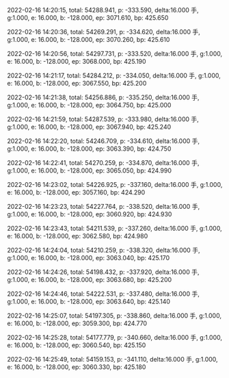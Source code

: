 2022-02-16 14:20:15, total: 54288.941, p: -333.590, delta:16.000 手, g:1.000, e: 16.000, b: -128.000, ep: 3071.610, bp: 425.650

2022-02-16 14:20:36, total: 54269.291, p: -334.620, delta:16.000 手, g:1.000, e: 16.000, b: -128.000, ep: 3070.260, bp: 425.610

2022-02-16 14:20:56, total: 54297.731, p: -333.520, delta:16.000 手, g:1.000, e: 16.000, b: -128.000, ep: 3068.000, bp: 425.190

2022-02-16 14:21:17, total: 54284.212, p: -334.050, delta:16.000 手, g:1.000, e: 16.000, b: -128.000, ep: 3067.550, bp: 425.200

2022-02-16 14:21:38, total: 54256.886, p: -335.250, delta:16.000 手, g:1.000, e: 16.000, b: -128.000, ep: 3064.750, bp: 425.000

2022-02-16 14:21:59, total: 54287.539, p: -333.980, delta:16.000 手, g:1.000, e: 16.000, b: -128.000, ep: 3067.940, bp: 425.240

2022-02-16 14:22:20, total: 54246.709, p: -334.610, delta:16.000 手, g:1.000, e: 16.000, b: -128.000, ep: 3063.390, bp: 424.750

2022-02-16 14:22:41, total: 54270.259, p: -334.870, delta:16.000 手, g:1.000, e: 16.000, b: -128.000, ep: 3065.050, bp: 424.990

2022-02-16 14:23:02, total: 54226.925, p: -337.160, delta:16.000 手, g:1.000, e: 16.000, b: -128.000, ep: 3057.160, bp: 424.290

2022-02-16 14:23:23, total: 54227.764, p: -338.520, delta:16.000 手, g:1.000, e: 16.000, b: -128.000, ep: 3060.920, bp: 424.930

2022-02-16 14:23:43, total: 54211.539, p: -337.260, delta:16.000 手, g:1.000, e: 16.000, b: -128.000, ep: 3062.580, bp: 424.980

2022-02-16 14:24:04, total: 54210.259, p: -338.320, delta:16.000 手, g:1.000, e: 16.000, b: -128.000, ep: 3063.040, bp: 425.170

2022-02-16 14:24:26, total: 54198.432, p: -337.920, delta:16.000 手, g:1.000, e: 16.000, b: -128.000, ep: 3063.680, bp: 425.200

2022-02-16 14:24:46, total: 54222.531, p: -337.480, delta:16.000 手, g:1.000, e: 16.000, b: -128.000, ep: 3063.640, bp: 425.140

2022-02-16 14:25:07, total: 54197.305, p: -338.860, delta:16.000 手, g:1.000, e: 16.000, b: -128.000, ep: 3059.300, bp: 424.770

2022-02-16 14:25:28, total: 54177.779, p: -340.660, delta:16.000 手, g:1.000, e: 16.000, b: -128.000, ep: 3060.540, bp: 425.150

2022-02-16 14:25:49, total: 54159.153, p: -341.110, delta:16.000 手, g:1.000, e: 16.000, b: -128.000, ep: 3060.330, bp: 425.180